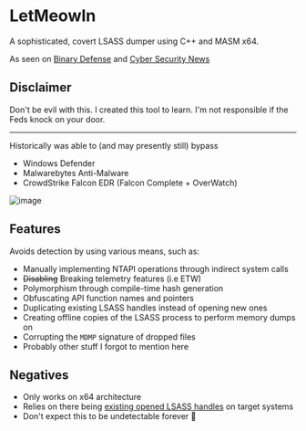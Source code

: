 # LetMeowIn
A sophisticated, covert LSASS dumper using C++ and MASM x64.

As seen on [Binary Defense](https://www.binarydefense.com/resources/blog/letmeowin-analysis-of-a-credential-dumper/) and [Cyber Security News](https://cybersecuritynews.com/researchers-detailed-letmeowin-credentials/)

## Disclaimer
Don't be evil with this. I created this tool to learn. I'm not responsible if the Feds knock on your door.

----------------------------------------------------------------------------------------------------------

Historically was able to (and may presently still) bypass
  - Windows Defender
  - Malwarebytes Anti-Malware
  - CrowdStrike Falcon EDR (Falcon Complete + OverWatch)

![image](https://github.com/Meowmycks/LetMeowIn/assets/45502375/fb99f6e3-abb4-4beb-9130-dfbc550e1abe)

## Features
Avoids detection by using various means, such as:
  - Manually implementing NTAPI operations through indirect system calls
  - ~~Disabling~~ Breaking telemetry features (i.e ETW)
  - Polymorphism through compile-time hash generation
  - Obfuscating API function names and pointers
  - Duplicating existing LSASS handles instead of opening new ones
  - Creating offline copies of the LSASS process to perform memory dumps on
  - Corrupting the `MDMP` signature of dropped files
  - Probably other stuff I forgot to mention here

## Negatives
  - Only works on x64 architecture
  - Relies on there being [existing opened LSASS handles](https://itm4n.github.io/lsass-runasppl/#technique-3--python--katz) on target systems 
  - Don't expect this to be undetectable forever 🙂
